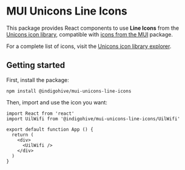 # MUI Unicons Line Icons

This package provides React components to use **Line Icons** from the [Unicons icon library](https://iconscout.com/unicons), compatible with [icons from the MUI](https://mui.com/components/icons/) package.

For a complete list of icons, visit the [Unicons icon library explorer](https://iconscout.com/unicons/explore/line).

## Getting started

First, install the package:

```
npm install @indigohive/mui-unicons-line-icons
```

Then, import and use the icon you want:

```tsx
import React from 'react'
import UilWifi from '@indigohive/mui-unicons-line-icons/UilWifi'

export default function App () {
  return (
    <div>
      <UilWifi />
    </div>
  )
}
```
